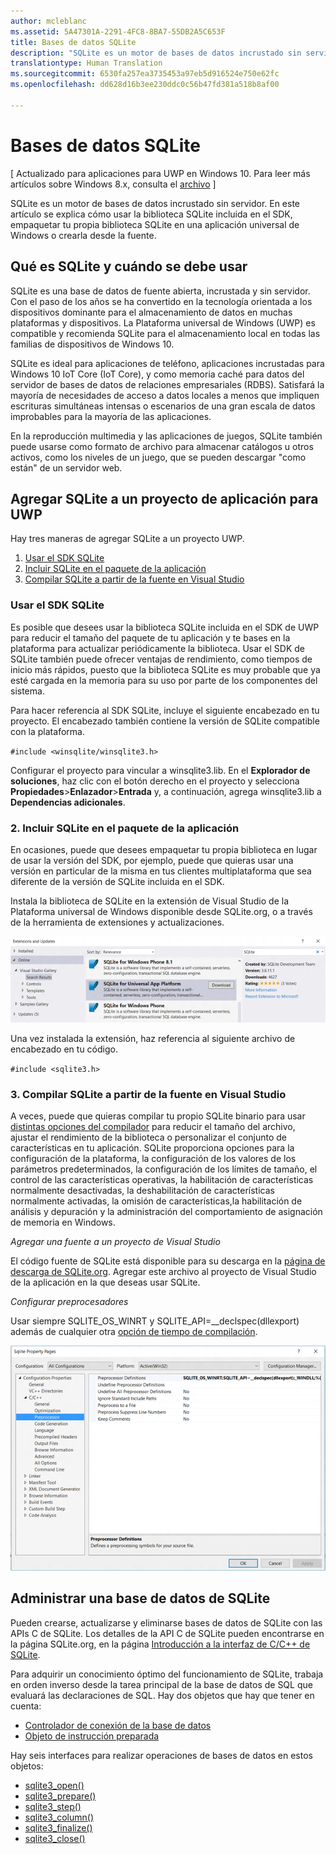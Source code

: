 ```yaml
---
author: mcleblanc
ms.assetid: 5A47301A-2291-4FC8-8BA7-55DB2A5C653F
title: Bases de datos SQLite
description: "SQLite es un motor de bases de datos incrustado sin servidor. En este artículo se explica cómo usar la biblioteca SQLite incluida en el SDK, empaquetar tu propia biblioteca SQLite en una aplicación universal de Windows o crearla desde la fuente."
translationtype: Human Translation
ms.sourcegitcommit: 6530fa257ea3735453a97eb5d916524e750e62fc
ms.openlocfilehash: dd628d16b3ee230ddc0c56b47fd381a518b8af00

---
```

# Bases de datos SQLite

\[ Actualizado para aplicaciones para UWP en Windows 10. Para leer más artículos sobre Windows 8.x, consulta el [archivo](http://go.microsoft.com/fwlink/p/?linkid=619132) \]


SQLite es un motor de bases de datos incrustado sin servidor. En este artículo se explica cómo usar la biblioteca SQLite incluida en el SDK, empaquetar tu propia biblioteca SQLite en una aplicación universal de Windows o crearla desde la fuente.

## Qué es SQLite y cuándo se debe usar

SQLite es una base de datos de fuente abierta, incrustada y sin servidor. Con el paso de los años se ha convertido en la tecnología orientada a los dispositivos dominante para el almacenamiento de datos en muchas plataformas y dispositivos. La Plataforma universal de Windows (UWP) es compatible y recomienda SQLite para el almacenamiento local en todas las familias de dispositivos de Windows 10.

SQLite es ideal para aplicaciones de teléfono, aplicaciones incrustadas para Windows 10 IoT Core (IoT Core), y como memoria caché para datos del servidor de bases de datos de relaciones empresariales (RDBS). Satisfará la mayoría de necesidades de acceso a datos locales a menos que impliquen escrituras simultáneas intensas o escenarios de una gran escala de datos improbables para la mayoría de las aplicaciones.

En la reproducción multimedia y las aplicaciones de juegos, SQLite también puede usarse como formato de archivo para almacenar catálogos u otros activos, como los niveles de un juego, que se pueden descargar "como están" de un servidor web.

## Agregar SQLite a un proyecto de aplicación para UWP

Hay tres maneras de agregar SQLite a un proyecto UWP.

1.  [Usar el SDK SQLite](#using-the-sdk-sqlite)
2.  [Incluir SQLite en el paquete de la aplicación](#including-sqlite-in-the-app-package)
3.  [Compilar SQLite a partir de la fuente en Visual Studio](#building-sqlite-from-source-in-visual-studio)

### Usar el SDK SQLite

Es posible que desees usar la biblioteca SQLite incluida en el SDK de UWP para reducir el tamaño del paquete de tu aplicación y te bases en la plataforma para actualizar periódicamente la biblioteca. Usar el SDK de SQLite también puede ofrecer ventajas de rendimiento, como tiempos de inicio más rápidos, puesto que la biblioteca SQLite es muy probable que ya esté cargada en la memoria para su uso por parte de los componentes del sistema.

Para hacer referencia al SDK SQLite, incluye el siguiente encabezado en tu proyecto. El encabezado también contiene la versión de SQLite compatible con la plataforma.

`#include <winsqlite/winsqlite3.h>`

Configurar el proyecto para vincular a winsqlite3.lib. En el **Explorador de soluciones**, haz clic con el botón derecho en el proyecto y selecciona **Propiedades**&gt;**Enlazador**&gt;**Entrada** y, a continuación, agrega winsqlite3.lib a **Dependencias adicionales**.

### 2. Incluir SQLite en el paquete de la aplicación

En ocasiones, puede que desees empaquetar tu propia biblioteca en lugar de usar la versión del SDK, por ejemplo, puede que quieras usar una versión en particular de la misma en tus clientes multiplataforma que sea diferente de la versión de SQLite incluida en el SDK.

Instala la biblioteca de SQLite en la extensión de Visual Studio de la Plataforma universal de Windows disponible desde SQLite.org, o a través de la herramienta de extensiones y actualizaciones.

![Pantalla de extensiones y actualizaciones](./images/extensions-and-updates.png)

Una vez instalada la extensión, haz referencia al siguiente archivo de encabezado en tu código.

`#include <sqlite3.h>`

### 3. Compilar SQLite a partir de la fuente en Visual Studio

A veces, puede que quieras compilar tu propio SQLite binario para usar [distintas opciones del compilador](http://www.sqlite.org/compile.html) para reducir el tamaño del archivo, ajustar el rendimiento de la biblioteca o personalizar el conjunto de características en tu aplicación. SQLite proporciona opciones para la configuración de la plataforma, la configuración de los valores de los parámetros predeterminados, la configuración de los límites de tamaño, el control de las características operativas, la habilitación de características normalmente desactivadas, la deshabilitación de características normalmente activadas, la omisión de características,la  habilitación de análisis y depuración y la administración del comportamiento de asignación de memoria en Windows.

*Agregar una fuente a un proyecto de Visual Studio*

El código fuente de SQLite está disponible para su descarga en la [página de descarga de SQLite.org](https://www.sqlite.org/download.html). Agregar este archivo al proyecto de Visual Studio de la aplicación en la que deseas usar SQLite.

*Configurar preprocesadores*

Usar siempre SQLITE\_OS\_WINRT y SQLITE\_API=\_\_declspec(dllexport) además de cualquier otra [opción de tiempo de compilación](http://www.sqlite.org/compile.html).

![Pantalla de páginas de propiedad de SQLite](./images/property-pages.png)

## Administrar una base de datos de SQLite

Pueden crearse, actualizarse y eliminarse bases de datos de SQLite con las APIs C de SQLite. Los detalles de la API C de SQLite pueden encontrarse en la página SQLite.org, en la página [Introducción a la interfaz de C/C++ de SQLite](http://www.sqlite.org/cintro.html).

Para adquirir un conocimiento óptimo del funcionamiento de SQLite, trabaja en orden inverso desde la tarea principal de la base de datos de SQL que evaluará las declaraciones de SQL. Hay dos objetos que hay que tener en cuenta:

-   [Controlador de conexión de la base de datos](https://www.sqlite.org/c3ref/sqlite3.html)
-   [Objeto de instrucción preparada](https://www.sqlite.org/c3ref/stmt.html)

Hay seis interfaces para realizar operaciones de bases de datos en estos objetos:

-   [sqlite3\_open()](https://web.archive.org/web/20141228070025/http:/www.sqlite.org/c3ref/open.html)
-   [sqlite3\_prepare()](https://web.archive.org/web/20141228070025/http:/www.sqlite.org/c3ref/prepare.html)
-   [sqlite3\_step()](https://web.archive.org/web/20141228070025/http:/www.sqlite.org/c3ref/step.html)
-   [sqlite3\_column()](https://web.archive.org/web/20141228070025/http:/www.sqlite.org/c3ref/column_blob.html)
-   [sqlite3\_finalize()](https://web.archive.org/web/20141228070025/http:/www.sqlite.org/c3ref/finalize.html)
-   [sqlite3\_close()](https://web.archive.org/web/20141228070025/http:/www.sqlite.org/c3ref/close.html)

 

 







<!--HONumber=Jun16_HO4-->


